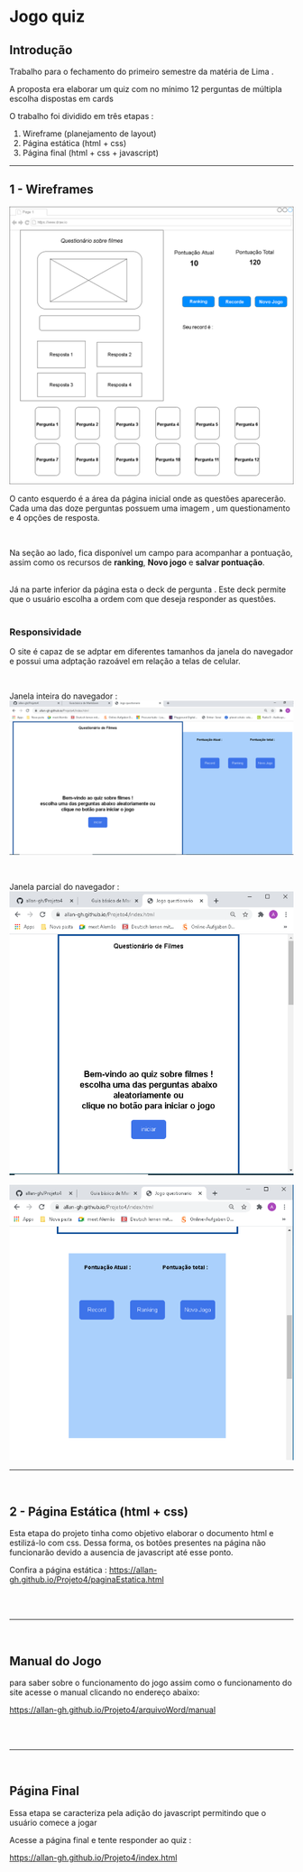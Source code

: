 # Jogo quiz

## Introdução

Trabalho para o fechamento do primeiro semestre da matéria de Lima . 

A proposta era elaborar um quiz com no mínimo 12 perguntas de múltipla escolha  dispostas em cards

O trabalho foi dividido em três etapas :

1. Wireframe (planejamento de layout)
2. Página estática (html + css)
3. Página final (html + css + javascript)

---
## 1 - Wireframes
![imagem do wireframe](images/WireframeVersaofinal.png)

O canto esquerdo é a área da página inicial onde as questões aparecerão. Cada uma das doze perguntas possuem uma imagem , um questionamento e 4 opções de resposta.

<br>

Na seção ao lado, fica disponível um campo para acompanhar a pontuação, assim como os recursos de **ranking**, **Novo jogo** e **salvar pontuação**.

<br>
Já na parte inferior da página esta o deck de pergunta . Este deck permite que o usuário escolha a ordem com que deseja responder as questões. 

<br>
<br>

### **Responsividade**
O site é capaz de se adptar em diferentes tamanhos da janela do navegador e possui uma adptação razoável em relação a telas de celular.

<br>

Janela inteira do navegador :
![tela inteira](images/telaInteira_quiz.png)

<br>

Janela parcial do navegador :
![tela parcial](images/tela_menor1.png)

![tela parcial](images/tela_menor2.png)

---

<br>

## 2 - Página Estática (html + css)
Esta etapa do projeto tinha como objetivo elaborar o documento html e estilizá-lo com css. Dessa forma, os botões presentes na página não funcionarão  devido a ausencia de javascript até esse ponto.

Confira a página estática : <https://allan-gh.github.io/Projeto4/paginaEstatica.html>

<br>
<br>

---
<br>

## Manual do Jogo

para saber sobre o funcionamento do jogo assim como o funcionamento do site  acesse  o manual clicando no endereço abaixo:

<https://allan-gh.github.io/Projeto4/arquivoWord/manual> 

<br>
<br>

---
<br>

## Página Final
Essa etapa se caracteriza pela adição do javascript permitindo que o usuário comece a jogar

Acesse a página final e tente responder ao quiz :

<https://allan-gh.github.io/Projeto4/index.html>



